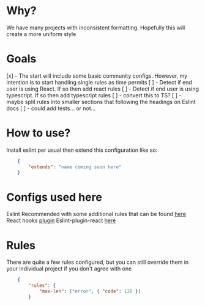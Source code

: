 # Why?
We have many projects with inconsistent formatting. Hopefully this will create a more uniform style

# Goals
[x] - The start will include some basic community configs. However, my intention is to start handling single rules as time permits
[ ] - Detect if end user is using React. If so then add react rules
[ ] - Detect if end user is using typescript. If so then add typescript rules
[ ] - convert this to TS?
[ ] - maybe split rules into smaller sections that following the headings on Eslint docs
[ ] - could add tests... or not...

# How to use?
Install eslint per usual then extend this configuration like so:
```json
    {
        "extends": "name coming soon here"
    }
```

# Configs used here
Eslint Recommended with some additional rules that can be found [here](https://eslint.org/docs/latest/rules/)
React hooks [plugin](https://www.npmjs.com/package/eslint-plugin-react-hooks)
Eslint-plugin-react [here](https://www.npmjs.com/package/eslint-plugin-react)

# Rules
There are quite a few rules configured, but you can still override them in your individual project if you don't agree with one
```json
    {
        "rules": {
            "max-len": ["error", { "code": 120 }]
        }
```
